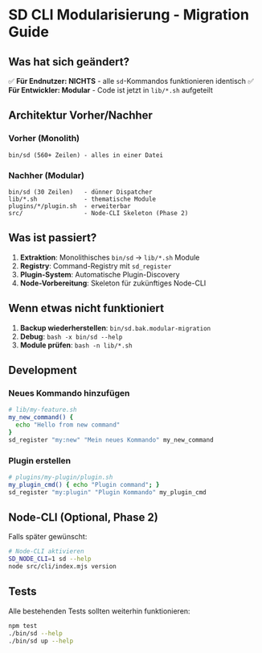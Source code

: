 # SD CLI Modularisierung - Migration Guide

## Was hat sich geändert?

✅ **Für Endnutzer: NICHTS** - alle `sd`-Kommandos funktionieren identisch
✅ **Für Entwickler: Modular** - Code ist jetzt in `lib/*.sh` aufgeteilt

## Architektur Vorher/Nachher

### Vorher (Monolith)
```
bin/sd (560+ Zeilen) - alles in einer Datei
```

### Nachher (Modular) 
```
bin/sd (30 Zeilen)   - dünner Dispatcher
lib/*.sh             - thematische Module  
plugins/*/plugin.sh  - erweiterbar
src/                 - Node-CLI Skeleton (Phase 2)
```

## Was ist passiert?

1. **Extraktion**: Monolithisches `bin/sd` → `lib/*.sh` Module
2. **Registry**: Command-Registry mit `sd_register`
3. **Plugin-System**: Automatische Plugin-Discovery
4. **Node-Vorbereitung**: Skeleton für zukünftiges Node-CLI

## Wenn etwas nicht funktioniert

1. **Backup wiederherstellen**: `bin/sd.bak.modular-migration`
2. **Debug**: `bash -x bin/sd --help` 
3. **Module prüfen**: `bash -n lib/*.sh`

## Development

### Neues Kommando hinzufügen
```bash
# lib/my-feature.sh
my_new_command() {
  echo "Hello from new command"
}
sd_register "my:new" "Mein neues Kommando" my_new_command
```

### Plugin erstellen
```bash
# plugins/my-plugin/plugin.sh
my_plugin_cmd() { echo "Plugin command"; }
sd_register "my:plugin" "Plugin Kommando" my_plugin_cmd
```

## Node-CLI (Optional, Phase 2)

Falls später gewünscht:
```bash
# Node-CLI aktivieren
SD_NODE_CLI=1 sd --help
node src/cli/index.mjs version
```

## Tests

Alle bestehenden Tests sollten weiterhin funktionieren:
```bash
npm test
./bin/sd --help
./bin/sd up --help
```